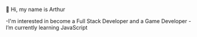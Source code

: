 👋 Hi, my name is Arthur

-I'm interested in become a Full Stack Developer and a Game Developer
-I’m currently learning JavaScript

<!--
**Deive25/Deive25** is a ✨ _special_ ✨ repository because its `README.md` (this file) appears on your GitHub profile.



-->

